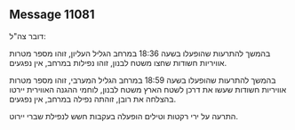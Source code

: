 ## Message 11081

דובר צה"ל:

בהמשך להתרעות שהופעלו בשעה 18:36 במרחב הגליל העליון, זוהו מספר מטרות אוויריות חשודות שחצו משטח לבנון, זוהו נפילות במרחב, אין נפגעים.

בהמשך להתרעות שהופעלו בשעה 18:59 במרחב הגליל המערבי, זוהו מספר מטרות אוויריות חשודות שעשו את דרכן לשטח הארץ משטח לבנון, לוחמי ההגנה האווירית יירטו בהצלחה את רובן, זוהתה נפילה במרחב, אין נפגעים. 

התרעה על ירי רקטות וטילים הופעלה בעקבות חשש לנפילת שברי יירוט.

